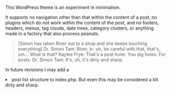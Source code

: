 This WordPress theme is an experiment in minimalism.

It supports no navigation other than that within the content of a post, no plugins which do not work within the content of the post, and no footers, headers, menus, tag clouds, date trees, category clusters, or anything made in a factory that also process peanuts.

>  [Simon has taken River out to a shop and she keeps touching everything]
>  Dr. Simon Tam: River, b- uh, be careful with that, that's, um... What is that?
>  Kaylee Frye: That's a post holer. You dig holes. For posts.
>  Dr. Simon Tam: It's, uh, it's dirty and sharp.

In future revisions I may add a <ui><li><a> post list structure to index.php. But even this may be considered a bit dirty and sharp.
